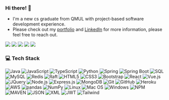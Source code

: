 ### Hi there! 👋

- I'm a new cs graduate from QMUL with project-based software development experience.
- Please check out my [portfolio](https://xinan15.github.io/Xinan/) and [LinkedIn](https://www.linkedin.com/in/iany11/) for more information, please feel free to reach out.

![](http://github-profile-summary-cards.vercel.app/api/cards/profile-details?username=Xinan15&theme=transparent)
![](http://github-profile-summary-cards.vercel.app/api/cards/repos-per-language?username=Xinan15&theme=transparent)
![](http://github-profile-summary-cards.vercel.app/api/cards/most-commit-language?username=Xinan15&theme=transparent)
![](http://github-profile-summary-cards.vercel.app/api/cards/stats?username=Xinan15&theme=transparent)
![](http://github-profile-summary-cards.vercel.app/api/cards/productive-time?username=Xinan15&theme=transparent&utcOffset=0)

### 💻 Tech Stack
![Java](https://img.shields.io/badge/Java-%23ED8B00.svg?&style=for-the-badge&logo=java&logoColor=white)
![JavaScript](https://img.shields.io/badge/JavaScript-%23F7DF1E.svg?&style=for-the-badge&logo=javascript&logoColor=black)
![TypeScript](https://img.shields.io/badge/TypeScript-%23007ACC.svg?&style=for-the-badge&logo=typescript&logoColor=white)
![Python](https://img.shields.io/badge/Python-%2314354C.svg?&style=for-the-badge&logo=python&logoColor=white)
![Spring](https://img.shields.io/badge/Spring-%236DB33F.svg?&style=for-the-badge&logo=spring&logoColor=white)
![Spring Boot](https://img.shields.io/badge/Spring_Boot-%236DB33F.svg?&style=for-the-badge&logo=spring-boot&logoColor=white)
![SQL](https://img.shields.io/badge/SQL-%2300758F.svg?&style=for-the-badge&logo=sql&logoColor=white)
![MySQL](https://img.shields.io/badge/MySQL-%2300758F.svg?&style=for-the-badge&logo=mysql&logoColor=white)
![Redis](https://img.shields.io/badge/Redis-%23DC382D.svg?&style=for-the-badge&logo=redis&logoColor=white)
![Raft](https://img.shields.io/badge/Raft-%23FF7E5A.svg?&style=for-the-badge)
![HTML5](https://img.shields.io/badge/HTML5-%23E34F26.svg?&style=for-the-badge&logo=html5&logoColor=white)
![CSS3](https://img.shields.io/badge/CSS3-%231572B6.svg?&style=for-the-badge&logo=css3&logoColor=white)
![Bootstrap](https://img.shields.io/badge/Bootstrap-%23563D7C.svg?&style=for-the-badge&logo=bootstrap&logoColor=white)
![React](https://img.shields.io/badge/React-%2320232a.svg?&style=for-the-badge&logo=react&logoColor=%2361DAFB)
![Vue.js](https://img.shields.io/badge/Vue.js-%2335495e.svg?&style=for-the-badge&logo=vue.js&logoColor=%234FC08D)
![JQuery](https://img.shields.io/badge/jQuery-%230769AD.svg?&style=for-the-badge&logo=jquery&logoColor=white)
![Node.js](https://img.shields.io/badge/Node.js-%2343853D.svg?&style=for-the-badge&logo=node.js&logoColor=white)
![Express.js](https://img.shields.io/badge/Express.js-%23000000.svg?&style=for-the-badge&logo=express&logoColor=white)
![MongoDB](https://img.shields.io/badge/MongoDB-%234ea94b.svg?&style=for-the-badge&logo=mongodb&logoColor=white)
![Git](https://img.shields.io/badge/Git-%23F05032.svg?&style=for-the-badge&logo=git&logoColor=white)
![GitHub](https://img.shields.io/badge/GitHub-%23121011.svg?&style=for-the-badge&logo=github&logoColor=white)
![Heroku](https://img.shields.io/badge/Heroku-%23430098.svg?&style=for-the-badge&logo=heroku&logoColor=white)
![AWS](https://img.shields.io/badge/AWS-%23232F3E.svg?&style=for-the-badge&logo=amazon-aws&logoColor=white)
![pandas](https://img.shields.io/badge/pandas-%23150458.svg?&style=for-the-badge&logo=pandas&logoColor=white)
![NumPy](https://img.shields.io/badge/NumPy-%23013243.svg?&style=for-the-badge&logo=numpy&logoColor=white)
![Linux](https://img.shields.io/badge/Linux-%23FCC624.svg?&style=for-the-badge&logo=linux&logoColor=black)
![Mac OS](https://img.shields.io/badge/Mac_OS-%23999999.svg?&style=for-the-badge&logo=apple&logoColor=white)
![Windows](https://img.shields.io/badge/Windows-%230078D6.svg?&style=for-the-badge&logo=windows&logoColor=white)
![NPM](https://img.shields.io/badge/NPM-%23CB3837.svg?&style=for-the-badge&logo=npm&logoColor=white)
![MAVEN](https://img.shields.io/badge/Maven-%23C71A36.svg?&style=for-the-badge&logo=apache-maven&logoColor=white)
![JSON](https://img.shields.io/badge/JSON-%23000000.svg?&style=for-the-badge&logo=json&logoColor=white)
![XML](https://img.shields.io/badge/XML-%23008000.svg?&style=for-the-badge&logo=xml&logoColor=white)
![JWT](https://img.shields.io/badge/JWT-%23000000.svg?&style=for-the-badge&logo=json-web-tokens&logoColor=white)
![Tailwind](https://img.shields.io/badge/Tailwind_CSS-%2306B6D4.svg?&style=for-the-badge&logo=tailwind-css&logoColor=white)